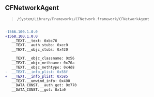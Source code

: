 ## CFNetworkAgent

> `/System/Library/Frameworks/CFNetwork.framework/CFNetworkAgent`

```diff

-1566.100.1.0.0
+1568.100.1.0.0
   __TEXT.__text: 0xbc70
   __TEXT.__auth_stubs: 0xec0
   __TEXT.__objc_stubs: 0x420

   __TEXT.__objc_classname: 0x56
   __TEXT.__objc_methname: 0x70a
   __TEXT.__objc_methtype: 0x4d8
-  __TEXT.__info_plist: 0x58f
+  __TEXT.__info_plist: 0x585
   __TEXT.__unwind_info: 0x400
   __DATA_CONST.__auth_got: 0x770
   __DATA_CONST.__got: 0x1a0

```
